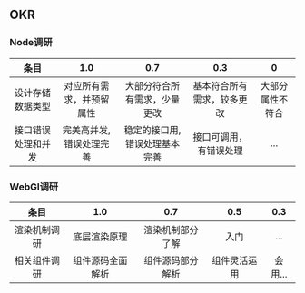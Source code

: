 ## OKR
### Node调研
 条目 | 1.0 | 0.7 | 0.3 | 0
:---:|:---:|:---:|:---:|:---:|
设计存储数据类型|对应所有需求，并预留属性| 大部分符合所有需求，少量更改|基本符合所有需求，较多更改|大部分属性不符合
接口错误处理和并发|完美高并发,错误处理完善|稳定的接口用,错误处理基本完善| 接口可调用，有错误处理 |... 
### WebGl调研
 条目 | 1.0 | 0.7 | 0.5 | 0.3
:---:|:---:|:---:|:---:|:---:|
渲染机制调研| 底层渲染原理 | 渲染机制部分了解 | 入门 |...
相关组件调研|组件源码全面解析 |组件源码部分解析|组件灵活运用|会用...
 
